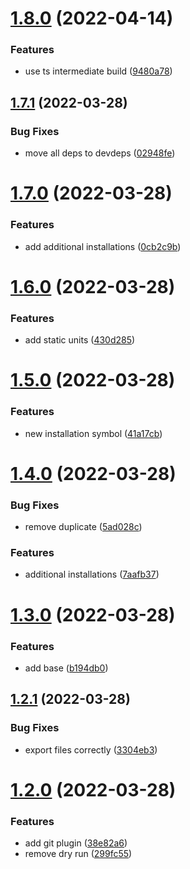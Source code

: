 # [1.8.0](https://github.com/flying-dice/war-room-data/compare/v1.7.1...v1.8.0) (2022-04-14)


### Features

* use ts intermediate build ([9480a78](https://github.com/flying-dice/war-room-data/commit/9480a783587563159184779cd21235086280f646))

## [1.7.1](https://github.com/flying-dice/war-room-data/compare/v1.7.0...v1.7.1) (2022-03-28)


### Bug Fixes

* move all deps to devdeps ([02948fe](https://github.com/flying-dice/war-room-data/commit/02948fe96701dd0ca4168d858c9103d72563d603))

# [1.7.0](https://github.com/flying-dice/war-room-data/compare/v1.6.0...v1.7.0) (2022-03-28)


### Features

* add additional installations ([0cb2c9b](https://github.com/flying-dice/war-room-data/commit/0cb2c9b9800bc7c6fb401848832e5b73f03e3993))

# [1.6.0](https://github.com/flying-dice/war-room-data/compare/v1.5.0...v1.6.0) (2022-03-28)


### Features

* add static units ([430d285](https://github.com/flying-dice/war-room-data/commit/430d2852347fd122b9d22d3cbb3b30711385a979))

# [1.5.0](https://github.com/flying-dice/war-room-data/compare/v1.4.0...v1.5.0) (2022-03-28)


### Features

* new installation symbol ([41a17cb](https://github.com/flying-dice/war-room-data/commit/41a17cb3f609959f0cb20a0bbc8ac6b1cb7dbf69))

# [1.4.0](https://github.com/flying-dice/war-room-data/compare/v1.3.0...v1.4.0) (2022-03-28)


### Bug Fixes

* remove duplicate ([5ad028c](https://github.com/flying-dice/war-room-data/commit/5ad028cc8807c51b914902b0e603f45b666e1509))


### Features

* additional installations ([7aafb37](https://github.com/flying-dice/war-room-data/commit/7aafb3786e4880df5a7849a2ce314d37a7f4002b))

# [1.3.0](https://github.com/flying-dice/war-room-data/compare/v1.2.1...v1.3.0) (2022-03-28)


### Features

* add base ([b194db0](https://github.com/flying-dice/war-room-data/commit/b194db0653338c9121b700fe5ac729b520eb9b1f))

## [1.2.1](https://github.com/flying-dice/war-room-data/compare/v1.2.0...v1.2.1) (2022-03-28)


### Bug Fixes

* export files correctly ([3304eb3](https://github.com/flying-dice/war-room-data/commit/3304eb393838ce2b78fbce92fc8a1c7b49c089ad))

# [1.2.0](https://github.com/flying-dice/war-room-data/compare/v1.1.0...v1.2.0) (2022-03-28)


### Features

* add git plugin ([38e82a6](https://github.com/flying-dice/war-room-data/commit/38e82a6f4f404d00d00d05637a9a3cd78e1ff222))
* remove dry run ([299fc55](https://github.com/flying-dice/war-room-data/commit/299fc55439ab127ab318fe611b056647513a5a26))
